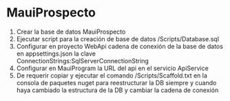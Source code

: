 # MauiProspecto

1. Crear la base de datos MauiProspecto
2. Ejecutar script para la creación de base de datos /Scripts/Database.sql
3. Configurar en proyecto WebApi cadena de conexión de la base de datos en appsettings.json la clave ConnectionStrings:SqlServerConnectionString
4. Configurar en MauiProgram la URL del api en el servicio ApiService
5. De requerir copiar y ejecutar el comando /Scripts/Scaffold.txt en la consola de paquetes nuget para reestructurar la DB siempre y cuando haya cambiado la estructura de la DB y cambiar la cadena de conexión 
